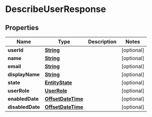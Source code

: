 

# DescribeUserResponse


## Properties

| Name | Type | Description | Notes |
|------------ | ------------- | ------------- | -------------|
|**userId** | [**String**](String.md) |  |  [optional] |
|**name** | [**String**](String.md) |  |  [optional] |
|**email** | [**String**](String.md) |  |  [optional] |
|**displayName** | [**String**](String.md) |  |  [optional] |
|**state** | [**EntityState**](EntityState.md) |  |  [optional] |
|**userRole** | [**UserRole**](UserRole.md) |  |  [optional] |
|**enabledDate** | [**OffsetDateTime**](OffsetDateTime.md) |  |  [optional] |
|**disabledDate** | [**OffsetDateTime**](OffsetDateTime.md) |  |  [optional] |



